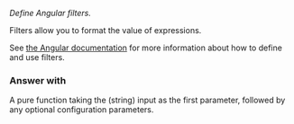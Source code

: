 *Define Angular filters.*

Filters allow you to format the value of expressions.

See
[the Angular documentation](https://docs.angularjs.org/guide/filter#creating-custom-filters)
for more information about how to define and use filters.

### Answer with

A pure function taking the (string) input as the first parameter, followed by
any optional configuration parameters.
